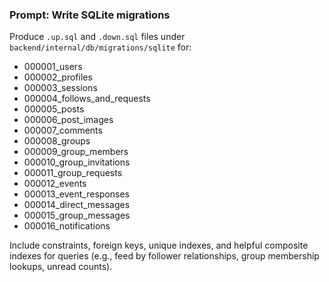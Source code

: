 ### Prompt: Write SQLite migrations

Produce `.up.sql` and `.down.sql` files under `backend/internal/db/migrations/sqlite` for:
- 000001_users
- 000002_profiles
- 000003_sessions
- 000004_follows_and_requests
- 000005_posts
- 000006_post_images
- 000007_comments
- 000008_groups
- 000009_group_members
- 000010_group_invitations
- 000011_group_requests
- 000012_events
- 000013_event_responses
- 000014_direct_messages
- 000015_group_messages
- 000016_notifications

Include constraints, foreign keys, unique indexes, and helpful composite indexes for queries (e.g., feed by follower relationships, group membership lookups, unread counts).


